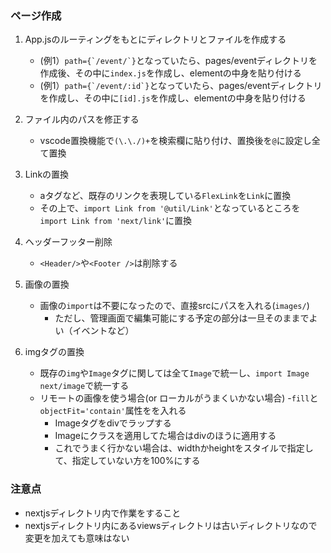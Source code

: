 ### ページ作成
1. App.jsのルーティングをもとにディレクトリとファイルを作成する
    - (例1）```path={`/event/`}```となっていたら、pages/eventディレクトリを作成後、その中に`index.js`を作成し、elementの中身を貼り付ける
    - (例1）```path={`/event/:id`}```となっていたら、pages/eventディレクトリを作成し、その中に`[id].js`を作成し、elementの中身を貼り付ける

2. ファイル内のパスを修正する
    - vscode置換機能で`(\.\./)+`を検索欄に貼り付け、置換後を`@`に設定し全て置換

3. Linkの置換
    - aタグなど、既存のリンクを表現している`FlexLink`を`Link`に置換
    - その上で、`import Link from '@util/Link'`となっているところを`import Link from 'next/link'`に置換

4. ヘッダーフッター削除
    - `<Header/>`や`<Footer />`は削除する

5. 画像の置換
    - 画像の`import`は不要になったので、直接srcにパスを入れる(`images/`)
        - ただし、管理画面で編集可能にする予定の部分は一旦そのままでよい（イベントなど）

6. imgタグの置換
    - 既存の`img`や`Image`タグに関しては全て`Image`で統一し、`import Image next/image`で統一する
    - リモートの画像を使う場合(or ローカルがうまくいかない場合)
        -`fill`と`objectFit='contain'`属性をを入れる
        - Imageタグをdivでラップする
        - Imageにクラスを適用してた場合はdivのほうに適用する
        - これでうまく行かない場合は、widthかheightをスタイルで指定して、指定していない方を100%にする


### 注意点
- nextjsディレクトリ内で作業をすること
- nextjsディレクトリ内にあるviewsディレクトリは古いディレクトリなので変更を加えても意味はない